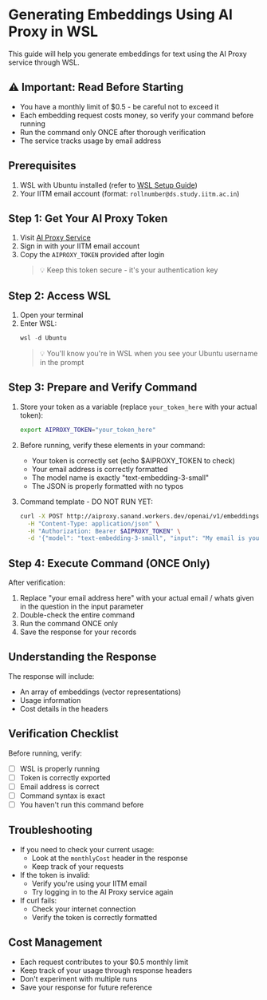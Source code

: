 # Generating Embeddings Using AI Proxy in WSL

This guide will help you generate embeddings for text using the AI Proxy service through WSL.

## ⚠️ Important: Read Before Starting

- You have a monthly limit of $0.5 - be careful not to exceed it
- Each embedding request costs money, so verify your command before running
- Run the command only ONCE after thorough verification
- The service tracks usage by email address

## Prerequisites

1. WSL with Ubuntu installed (refer to [WSL Setup Guide](../0.Setup/WSL.md))
2. Your IITM email account (format: `rollnumber@ds.study.iitm.ac.in`)

## Step 1: Get Your AI Proxy Token

1. Visit [AI Proxy Service](https://aiproxy.sanand.workers.dev/)
2. Sign in with your IITM email account
3. Copy the `AIPROXY_TOKEN` provided after login
   > 💡 Keep this token secure - it's your authentication key

## Step 2: Access WSL

1. Open your terminal
2. Enter WSL:
   ```powershell
   wsl -d Ubuntu
   ```
   > 💡 You'll know you're in WSL when you see your Ubuntu username in the prompt

## Step 3: Prepare and Verify Command

1. Store your token as a variable (replace `your_token_here` with your actual token):
   ```bash
   export AIPROXY_TOKEN="your_token_here"
   ```

2. Before running, verify these elements in your command:
   - Your token is correctly set (echo $AIPROXY_TOKEN to check)
   - Your email address is correctly formatted
   - The model name is exactly "text-embedding-3-small"
   - The JSON is properly formatted with no typos

3. Command template - DO NOT RUN YET:
   ```bash
   curl -X POST http://aiproxy.sanand.workers.dev/openai/v1/embeddings \
     -H "Content-Type: application/json" \
     -H "Authorization: Bearer $AIPROXY_TOKEN" \
     -d '{"model": "text-embedding-3-small", "input": "My email is your email address here"}'
   ```

## Step 4: Execute Command (ONCE Only)

After verification:
1. Replace "your email address here" with your actual email / whats given in the question in the input parameter
2. Double-check the entire command
3. Run the command ONCE only
4. Save the response for your records

## Understanding the Response

The response will include:
- An array of embeddings (vector representations)
- Usage information
- Cost details in the headers

## Verification Checklist

Before running, verify:
- [ ] WSL is properly running
- [ ] Token is correctly exported
- [ ] Email address is correct
- [ ] Command syntax is exact
- [ ] You haven't run this command before

## Troubleshooting

- If you need to check your current usage:
  - Look at the `monthlyCost` header in the response
  - Keep track of your requests
- If the token is invalid:
  - Verify you're using your IITM email
  - Try logging in to the AI Proxy service again
- If curl fails:
  - Check your internet connection
  - Verify the token is correctly formatted

## Cost Management

- Each request contributes to your $0.5 monthly limit
- Keep track of your usage through response headers
- Don't experiment with multiple runs
- Save your response for future reference
